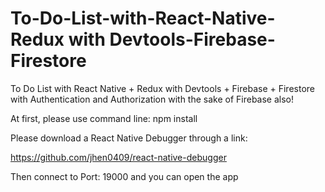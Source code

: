 # To-Do-List-with-React-Native-Redux with Devtools-Firebase-Firestore
To Do List with React Native + Redux with Devtools + Firebase + Firestore with Authentication and Authorization with the sake of Firebase also!


At first, please use command line: npm install

Please download a React Native Debugger through a link: 

https://github.com/jhen0409/react-native-debugger

Then connect to Port: 19000 and you can open the app
